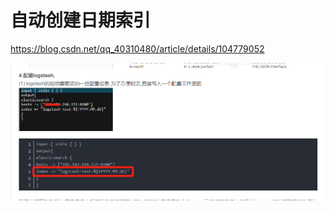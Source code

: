 # 自动创建日期索引

https://blog.csdn.net/qq_40310480/article/details/104779052

![image-20241018104206236](https://raw.githubusercontent.com/xupengboo/xupengboo-picture/main/img/image-20241018104206236.png)